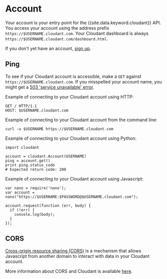 # Account

Your account is your entry point for the {{site.data.keyword.cloudant}} API.
You access your account using the address prefix
`https://$USERNAME.cloudant.com`.
Your Cloudant dashboard is always
`https://$USERNAME.cloudant.com/dashboard.html`.

If you don't yet have an account, [sign up](https://cloudant.com/sign-up/).

## Ping

To see if your Cloudant account is accessible,
make a `GET` against `https://$USERNAME.cloudant.com`.
If you misspelled your account name,
you might get a [503 'service unavailable' error](http.html#503).

Example of connecting to your Cloudant account using HTTP:

	GET / HTTP/1.1
	HOST: $USERNAME.cloudant.com

Example of connecting to your Cloudant account from the command line:

	curl -u $USERNAME https://$USERNAME.cloudant.com

Example of connecting to your Cloudant account using Python:

	import cloudant

	account = cloudant.Account(USERNAME)
	ping = account.get()
	print ping.status_code
	# Expected return code: 200

Example of connecting to your Cloudant account using Javascript:

	var nano = require('nano');
	var account = nano("https://$USERNAME:$PASSWORD@$USERNAME.cloudant.com");

	account.request(function (err, body) {
	  if (!err) {
	    console.log(body);
	  }
	});

## CORS

[Cross-origin resource sharing (CORS)](http://www.w3.org/TR/cors/) is a
mechanism that allows Javascript from another domain to interact with data in
your Cloudant account.

More information about CORS and Cloudant is available [here](cors.html).
